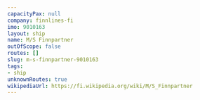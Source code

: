 ```yaml
---
capacityPax: null
company: finnlines-fi
imo: 9010163
layout: ship
name: M/S Finnpartner
outOfScope: false
routes: []
slug: m-s-finnpartner-9010163
tags:
- ship
unknownRoutes: true
wikipediaUrl: https://fi.wikipedia.org/wiki/M/S_Finnpartner
---
```

